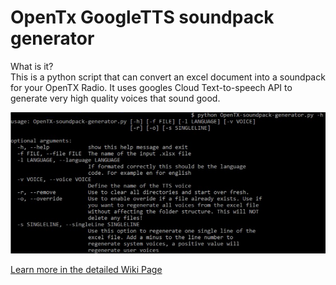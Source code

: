 # OpenTx GoogleTTS soundpack generator
What is it?<br>
This is a python script that can convert an excel document into a soundpack for your OpenTX Radio.
It uses googles Cloud Text-to-speech API to generate very high quality voices that sound good.

![](https://github.com/florianL21/OpenTx-googleTTS-soundpack-generator/blob/master/wiki-images/4-3.png)

[Learn more in the detailed Wiki Page](https://github.com/florianL21/OpenTx-googleTTS-soundpack-generator/wiki)
